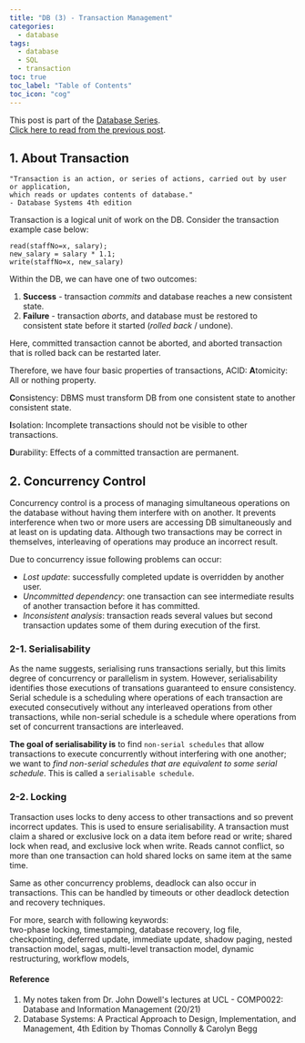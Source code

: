 ```yaml
---
title: "DB (3) - Transaction Management"
categories:
  - database
tags:
  - database
  - SQL
  - transaction
toc: true
toc_label: "Table of Contents"
toc_icon: "cog"
---
```

This post is part of the [Database Series](https://kimdanny.github.io/categories/#database).  
[Click here to read from the previous post](https://kimdanny.github.io/database/S2-sql/).  

## 1. About Transaction
    "Transaction is an action, or series of actions, carried out by user or application,
    which reads or updates contents of database."
    - Database Systems 4th edition

Transaction is a logical unit of work on the DB.
Consider the transaction example case below:
```
read(staffNo=x, salary);
new_salary = salary * 1.1;
write(staffNo=x, new_salary)
```
Within the DB, we can have one of two outcomes:
1. **Success** - transaction _commits_ and database reaches a new consistent state.
2. **Failure** - transaction _aborts_, and database must be restored to consistent state before it started (_rolled back_ / undone).

Here, committed transaction cannot be aborted, and aborted transaction that is rolled back can be restarted later.

Therefore, we have four basic properties of transactions, ACID:
**A**tomicity: All or nothing property.

**C**onsistency: DBMS must transform DB from one consistent state to another consistent state.

**I**solation: Incomplete transactions should not be visible to other transactions.

**D**urability: Effects of a committed transaction are permanent.


## 2. Concurrency Control
Concurrency control is a process of managing simultaneous operations on the database
without having them interfere with on another. 
It prevents interference when two or more users are accessing DB simultaneously and at least on is updating data.
Although two transactions may be correct in themselves, interleaving of operations may produce an incorrect result.

Due to concurrency issue following problems can occur:
- _Lost update_: successfully completed update is overridden by another user.
- _Uncommitted dependency_: one transaction can see intermediate results of another transaction before it has committed.
- _Inconsistent analysis_: transaction reads several values but second transaction updates some of them during execution of the first.

### 2-1. Serialisability
As the name suggests, serialising runs transactions serially, but this limits degree of concurrency or parallelism in system.
However, serialisability identifies those executions of transations guaranteed to ensure consistency.
Serial schedule is a scheduling where operations of each transaction are executed consecutively without any interleaved operations from other transactions, 
while non-serial schedule is a schedule where operations from set of concurrent transactions are interleaved.

**The goal of serialisability is** to find `non-serial schedules` that allow transactions to execute concurrently without interfering with one another; 
we want to _find non-serial schedules that are equivalent to some serial schedule_. This is called a `serialisable schedule`.

### 2-2. Locking
Transaction uses locks to deny access to other transactions and so prevent incorrect updates.
This is used to ensure serialisability. 
A transaction must claim a shared or exclusive lock on a data item before read or write; shared lock when read, and exclusive lock when write.
Reads cannot conflict, so more than one transaction can hold shared locks on same item at the same time.

Same as other concurrency problems, deadlock can also occur in transactions. 
This can be handled by timeouts or other deadlock detection and recovery techniques.


For more, search with following keywords:  
two-phase locking, timestamping, database recovery, log file, checkpointing, deferred update, immediate update, shadow paging,
nested transaction model, sagas, multi-level transaction model, dynamic restructuring, workflow models, 


#### Reference
1. My notes taken from Dr. John Dowell's lectures at UCL - COMP0022: Database and Information Management (20/21)
2. Database Systems: A Practical Approach to Design, Implementation, and Management, 4th Edition by Thomas Connolly & Carolyn Begg